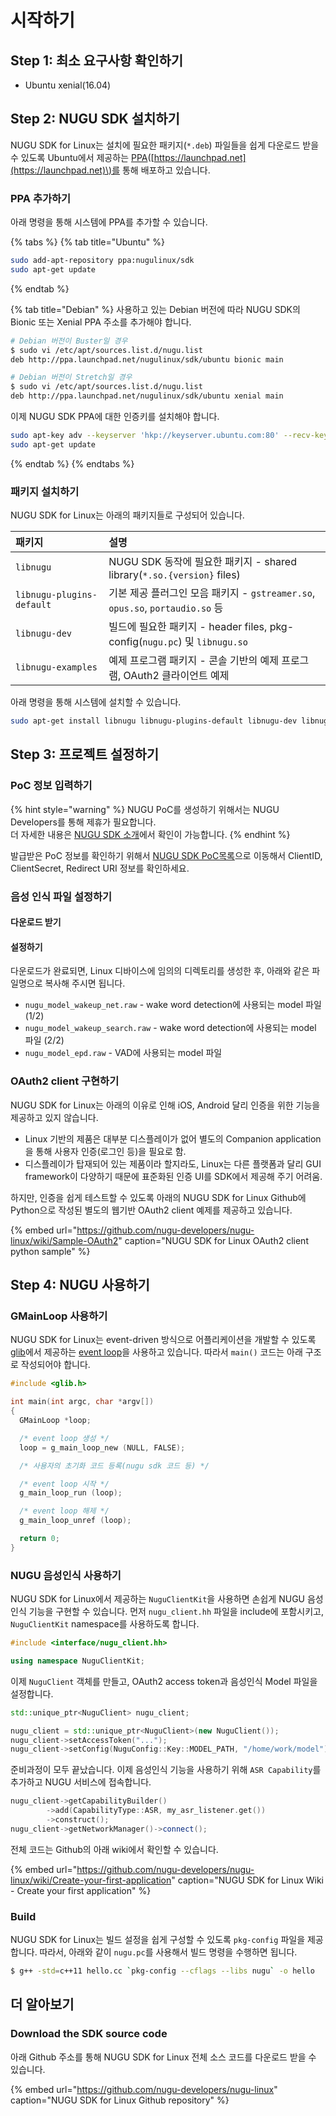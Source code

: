 # 시작하기

## Step 1: 최소 요구사항 확인하기

* Ubuntu xenial\(16.04\)

## Step 2: NUGU SDK 설치하기

NUGU SDK for Linux는 설치에 필요한 패키지\(`*.deb`\) 파일들을 쉽게 다운로드 받을 수 있도록 Ubuntu에서 제공하는 [PPA](https://launchpad.net/~nugulinux/+archive/ubuntu/sdk)\([https://launchpad.net](https://launchpad.net)\)를 통해 배포하고 있습니다.

### PPA 추가하기

아래 명령을 통해 시스템에 PPA를 추가할 수 있습니다.

{% tabs %}
{% tab title="Ubuntu" %}
```bash
sudo add-apt-repository ppa:nugulinux/sdk
sudo apt-get update
```
{% endtab %}

{% tab title="Debian" %}
사용하고 있는 Debian 버전에 따라 NUGU SDK의 Bionic 또는 Xenial PPA 주소를 추가해야 합니다.

```bash
# Debian 버전이 Buster일 경우
$ sudo vi /etc/apt/sources.list.d/nugu.list
deb http://ppa.launchpad.net/nugulinux/sdk/ubuntu bionic main

# Debian 버전이 Stretch일 경우
$ sudo vi /etc/apt/sources.list.d/nugu.list
deb http://ppa.launchpad.net/nugulinux/sdk/ubuntu xenial main
```

이제 NUGU SDK PPA에 대한 인증키를 설치해야 합니다.

```bash
sudo apt-key adv --keyserver 'hkp://keyserver.ubuntu.com:80' --recv-key 5DE933034EEA59C4
sudo apt-get update
```
{% endtab %}
{% endtabs %}

### 패키지 설치하기

NUGU SDK for Linux는 아래의 패키지들로 구성되어 있습니다.

| 패키지 | 설명 |
| :--- | :--- |
| `libnugu` | NUGU SDK 동작에 필요한 패키지 - shared library\(`*.so.{version}` files\) |
| `libnugu-plugins-default` | 기본 제공 플러그인 모음 패키지 - `gstreamer.so`, `opus.so`, `portaudio.so` 등 |
| `libnugu-dev` | 빌드에 필요한 패키지 - header files, pkg-config\(`nugu.pc`\) 및 `libnugu.so` |
| `libnugu-examples` | 예제 프로그램 패키지 - 콘솔 기반의 예제 프로그램, OAuth2 클라이언트 예제 |

아래 명령을 통해 시스템에 설치할 수 있습니다.

```bash
sudo apt-get install libnugu libnugu-plugins-default libnugu-dev libnugu-examples
```

## Step 3: 프로젝트 설정하기

### PoC 정보 입력하기

{% hint style="warning" %}
NUGU PoC를 생성하기 위해서는 NUGU Developers를 통해 제휴가 필요합니다.  
더 자세한 내용은 [NUGU SDK 소개](https://developers.nugu.co.kr/#/sdk/nuguSdkInfo)에서 확인이 가능합니다.
{% endhint %}

발급받은 PoC 정보를 확인하기 위해서 [NUGU SDK PoC목록](https://developers.nugu.co.kr/#/sdk/pocList)으로 이동해서 ClientID, ClientSecret, Redirect URI 정보를 확인하세요.

### 음성 인식 파일 설정하기

#### 다운로드 받기



####  설정하기

다운로드가 완료되면, Linux 디바이스에 임의의 디렉토리를 생성한 후, 아래와 같은 파일명으로 복사해 주시면 됩니다.

* `nugu_model_wakeup_net.raw`  - wake word detection에 사용되는 model 파일 \(1/2\)
* `nugu_model_wakeup_search.raw`  - wake word detection에 사용되는 model 파일 \(2/2\)
* `nugu_model_epd.raw` - VAD에 사용되는 model 파일

### OAuth2 client 구현하기

NUGU SDK for Linux는 아래의 이유로 인해 iOS, Android 달리 인증을 위한 기능을 제공하고 있지 않습니다. 

* Linux 기반의 제품은 대부분 디스플레이가 없어 별도의 Companion application을 통해 사용자 인증\(로그인 등\)을 필요로 함.
* 디스플레이가 탑재되어 있는 제품이라 할지라도, Linux는 다른 플랫폼과 달리 GUI framework이 다양하기 때문에 표준화된 인증 UI를 SDK에서 제공해 주기 어려움.

하지만, 인증을 쉽게 테스트할 수 있도록 아래의 NUGU SDK for Linux Github에 Python으로 작성된 별도의 웹기반 OAuth2 client 예제를 제공하고 있습니다.

{% embed url="https://github.com/nugu-developers/nugu-linux/wiki/Sample-OAuth2" caption="NUGU SDK for Linux OAuth2 client python sample" %}

## Step 4: NUGU 사용하기

### GMainLoop 사용하기

NUGU SDK for Linux는 event-driven 방식으로 어플리케이션을 개발할 수 있도록 [glib](https://wiki.gnome.org/Projects/GLib)에서 제공하는 [event loop](https://developer.gnome.org/glib/stable/glib-The-Main-Event-Loop.html)을 사용하고 있습니다.  따라서 `main()` 코드는 아래 구조로 작성되어야 합니다.

```c
#include <glib.h>

int main(int argc, char *argv[])
{
  GMainLoop *loop;

  /* event loop 생성 */
  loop = g_main_loop_new (NULL, FALSE);

  /* 사용자의 초기화 코드 등록(nugu sdk 코드 등) */

  /* event loop 시작 */
  g_main_loop_run (loop);

  /* event loop 해제 */
  g_main_loop_unref (loop);

  return 0;
}
```

### NUGU 음성인식 사용하기

NUGU SDK for Linux에서 제공하는 `NuguClientKit`을 사용하면 손쉽게 NUGU 음성인식 기능을 구현할 수 있습니다.  먼저 `nugu_client.hh` 파일을 include에 포함시키고, `NuguClientKit` namespace를 사용하도록 합니다. 

```cpp
#include <interface/nugu_client.hh>

using namespace NuguClientKit;
```

이제 `NuguClient` 객체를 만들고, OAuth2 access token과 음성인식 Model 파일을 설정합니다.

```cpp
std::unique_ptr<NuguClient> nugu_client;

nugu_client = std::unique_ptr<NuguClient>(new NuguClient());
nugu_client->setAccessToken("...");
nugu_client->setConfig(NuguConfig::Key::MODEL_PATH, "/home/work/model");
```

준비과정이 모두 끝났습니다. 이제 음성인식 기능을 사용하기 위해 `ASR Capability`를 추가하고 NUGU 서비스에 접속합니다.

```cpp
nugu_client->getCapabilityBuilder()
        ->add(CapabilityType::ASR, my_asr_listener.get())
        ->construct();
nugu_client->getNetworkManager()->connect();
```

전체 코드는 Github의 아래 wiki에서 확인할 수 있습니다.

{% embed url="https://github.com/nugu-developers/nugu-linux/wiki/Create-your-first-application" caption="NUGU SDK for Linux Wiki - Create your first application" %}

### Build

NUGU SDK for Linux는 빌드 설정을 쉽게 구성할 수 있도록 `pkg-config` 파일을 제공합니다. 따라서, 아래와 같이 `nugu.pc`를 사용해서 빌드 명령을 수행하면 됩니다.

```bash
$ g++ -std=c++11 hello.cc `pkg-config --cflags --libs nugu` -o hello
```

## 더 알아보기

### Download the SDK source code

아래 Github 주소를 통해 NUGU SDK for Linux 전체 소스 코드를 다운로드 받을 수 있습니다.

{% embed url="https://github.com/nugu-developers/nugu-linux" caption="NUGU SDK for Linux Github repository" %}

